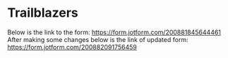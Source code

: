 # Trailblazers
Below is the link to the form:
https://form.jotform.com/200881845644461
After making some changes below is the link of updated form:
https://form.jotform.com/200882091756459
